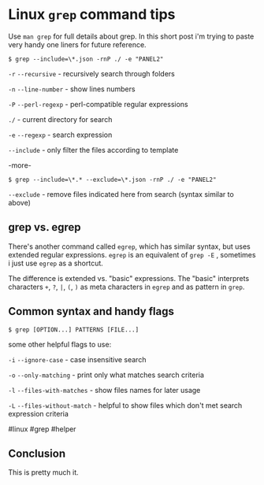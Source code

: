 # Linux `grep` command tips

Use `man grep` for full details about grep. In this short post i'm trying to
paste very handy one liners for future reference.

```
$ grep --include=\*.json -rnP ./ -e "PANEL2"
```

`-r` `--recursive` - recursively search through folders

`-n` `--line-number` - show lines numbers

`-P` `--perl-regexp` - perl-compatible  regular  expressions

`./` - current directory for search

`-e` `--regexp` - search expression

`--include` - only filter the files according to template

-more-

```
$ grep --include=\*.* --exclude=\*.json -rnP ./ -e "PANEL2"
```

`--exclude` - remove files indicated here from search (syntax similar to above)

## grep vs. egrep

There's another command called `egrep`, which has similar syntax, but uses
extended regular expressions. `egrep` is an equivalent of `grep -E` , sometimes
i just use `egrep` as a shortcut.

The difference is extended vs. "basic" expressions. The "basic" interprets
characters `+`, `?`, `|`, `(`, `)` as meta characters in `egrep` and as pattern
in `grep`.

## Common syntax and handy flags

```
$ grep [OPTION...] PATTERNS [FILE...]
```
some other helpful flags to use:

`-i` `--ignore-case` - case insensitive search

`-o` `--only-matching` - print only what matches search criteria

`-l` `--files-with-matches` - show files names for later usage

`-L` `--files-without-match` - helpful to show files which don't met search
     expression criteria

 #linux #grep #helper

## Conclusion

This is pretty much it.


